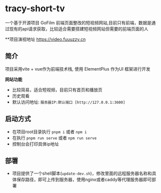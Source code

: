 # tracy-short-tv
一个基于开源项目 GoFilm 前端页面整改的短视频网站,目前只有前端，数据是通过现有的api请求获取，比较适合需要搭建短视频网站但需要的前端页面的人

**项目演视地址
https://video.fuuuzzy.cn

## 简介
项目采用vite + vue作为前端技术栈, 使用 ElementPlus 作为UI 框架进行开发

**网站功能**

- 比较简易，适合短视频，目前只有首页和播放页
- 历史观看
- 默认访问地址: `服务器IP:默认端口 [http://127.0.0.1:3600]`

## 启动方式
-  在项目root目录执行 `pnpm i` 或者 `npm i`
-  在执行 `pnpm run serve` 或者 `npm run serve`
-  控制台会打印具体ip地址

## 部署
-  项目提供了一个shell脚本(`update-dev.sh`)，修改里面的远程服务器名称和具体保存路径，即可上传到服务器，使用nginx或者caddy等代理服务器即可部署
